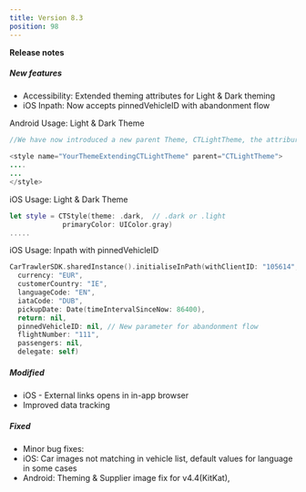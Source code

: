 ```yaml
---
title: Version 8.3
position: 98
---
```


**Release notes**

##### New features

* Accessibility: Extended theming attributes for Light & Dark theming
* iOS Inpath: Now accepts pinnedVehicleID with abandonment flow

Android Usage: Light & Dark Theme

```java
//We have now introduced a new parent Theme, CTLightTheme, the attriburtes are the same, but the text color gets inverted accordingly, due to the light theme being used.

<style name="YourThemeExtendingCTLightTheme" parent="CTLightTheme">
....
...
</style>
```

iOS Usage: Light & Dark Theme

```swift
let style = CTStyle(theme: .dark,  // .dark or .light
             primaryColor: UIColor.gray)
.....
```

iOS Usage: Inpath with pinnedVehicleID

```swift
CarTrawlerSDK.sharedInstance().initialiseInPath(withClientID: "105614",
  currency: "EUR",
  customerCountry: "IE",
  languageCode: "EN",
  iataCode: "DUB",
  pickupDate: Date(timeIntervalSinceNow: 86400),
  return: nil,
  pinnedVehicleID: nil, // New parameter for abandonment flow
  flightNumber: "111",
  passengers: nil,
  delegate: self)
```

##### Modified

* iOS - External links opens in in-app browser
* Improved data tracking

##### Fixed

* Minor bug fixes:
* iOS: Car images not matching in vehicle list, default values for language in some cases
* Android: Theming & Supplier image fix for v4.4(KitKat),
